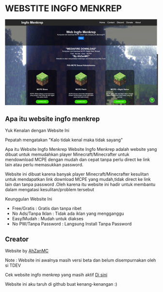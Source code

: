 # WEBSTITE INGFO MENKREP

![Gambar Memotret](assets/Preview.png)

## Apa itu website ingfo menkrep

Yuk Kenalan dengan Website Ini

Pepatah mengatakan "Kalo tidak kenal maka tidak sayang"

Apa itu Website Ingfo Menkrep
Website Ingfo Menkrep adalah website yang dibuat untuk memudahkan player Minecraft/Minecrafter untuk mendownload MCPE dengan mudah dan cepat tanpa perlu direct ke link lain atau perlu memasukkan password.

Website ini dibuat karena banyak player Minecraft/Minecrafter kesulitan untuk mendapatkan link download MCPE yang mudah,tidak direct ke link lain dan tanpa password .Oleh karena itu website ini hadir untuk membantu dalam mengatasi kesulitan/problem tersebut

Keunggulan Website Ini

- Free/Gratis : Gratis dan tanpa ribet
- No Ads/Tanpa Iklan : Tidak ada iklan yang mengganggu
- Easy/Mudah : Mudah untuk diakses
- No PW/Tanpa Password : Langsung Install Tanpa Password

## Creator

Website by [AhZanMC](https://bio-link.ahzanmc.my.id/)

Note : Website ini awalnya masih versi beta dan belum disempurnakan oleh si TDEV

Cek website ingfo menkrep yang masih aktif [Di sini](https://bit.ly/WebIngfoMenkrep)

Website ini aku taruh di github buat kenang-kenangan :)
